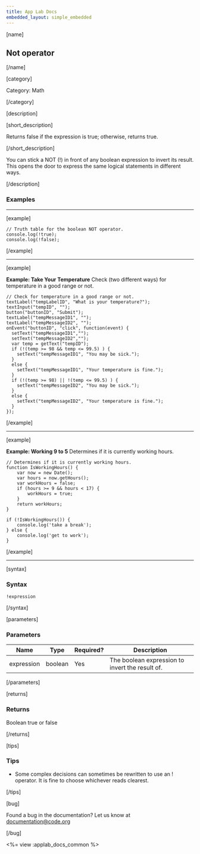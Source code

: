 ```yaml
---
title: App Lab Docs
embedded_layout: simple_embedded
---
```


[name]

## Not operator

[/name]

[category]

Category: Math

[/category]

[description]

[short_description]

Returns false if the expression is true; otherwise, returns true.

[/short_description]

You can stick a NOT (!) in front of any boolean expression to invert its result. This opens the door to express the same logical statements in different ways.

[/description]

### Examples
____________________________________________________

[example]

```
// Truth table for the boolean NOT operator.
console.log(!true);
console.log(!false);
```

[/example]

____________________________________________________

[example]

**Example: Take Your Temperature**  Check (two different ways) for temperature in a good range or not.

```
// Check for temperature in a good range or not.
textLabel("tempLabelID", "What is your temperature?");
textInput("tempID", "");
button("buttonID", "Submit");
textLabel("tempMessageID1", "");
textLabel("tempMessageID2", "");
onEvent("buttonID", "click", function(event) {
  setText("tempMessageID1","");
  setText("tempMessageID2","");  
  var temp = getText("tempID");
  if (!(temp >= 98 && temp <= 99.5) ) {
    setText("tempMessageID1", "You may be sick.");
  }
  else {
    setText("tempMessageID1", "Your temperature is fine.");
  }
  if (!(temp >= 98) || !(temp <= 99.5) ) {
    setText("tempMessageID2", "You may be sick.");
  }
  else {
    setText("tempMessageID2", "Your temperature is fine.");
  }
});
```

[/example]

____________________________________________________

[example]

**Example: Working 9 to 5** Determines if it is currently working hours.

```
// Determines if it is currently working hours.
function IsWorkingHours() {
    var now = new Date();
    var hours = now.getHours();
    var workHours = false;
    if (hours >= 9 && hours < 17) {
        workHours = true; 
    }
    return workHours;
}

if (!IsWorkingHours()) {
    console.log('take a break');
} else {
    console.log('get to work');
}
```

[/example]

____________________________________________________

[syntax]

### Syntax

```
!expression
```

[/syntax]

[parameters]

### Parameters

| Name  | Type | Required? | Description |
|-----------------|------|-----------|-------------|
| expression | boolean | Yes | The boolean expression to invert the result of. |

[/parameters]

[returns]

### Returns
Boolean true or false

[/returns]

[tips]

### Tips
- Some complex decisions can sometimes be rewritten to use an ! operator. It is fine to choose whichever reads clearest.

[/tips]

[bug]

Found a bug in the documentation? Let us know at documentation@code.org

[/bug]

<%= view :applab_docs_common %>
